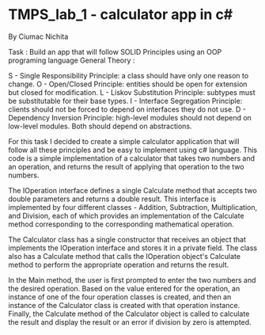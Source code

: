 # TMPS_lab_1 - calculator app in c#
By Ciumac Nichita

Task : Build an app that will follow SOLID Principles using an OOP programing language
General Theory :

S - Single Responsibility Principle: a class should have only one reason to change.
O - Open/Closed Principle: entities should be open for extension but closed for modification.
L - Liskov Substitution Principle: subtypes must be substitutable for their base types.
I - Interface Segregation Principle: clients should not be forced to depend on interfaces they do not use.
D - Dependency Inversion Principle: high-level modules should not depend on low-level modules. Both should depend on abstractions.

For this task I decided to create a simple calculator application that will follow all these principles and be easy to implement using c# language.
This code is a simple implementation of a calculator that takes two numbers and an operation, and returns the result of applying that operation to the two numbers.

The IOperation interface defines a single Calculate method that accepts two double parameters and returns a double result. This interface is implemented by four different classes - Addition, Subtraction, Multiplication, and Division, each of which provides an implementation of the Calculate method corresponding to the corresponding mathematical operation.

The Calculator class has a single constructor that receives an object that implements the IOperation interface and stores it in a private field. The class also has a Calculate method that calls the IOperation object's Calculate method to perform the appropriate operation and returns the result.

In the Main method, the user is first prompted to enter the two numbers and the desired operation. Based on the value entered for the operation, an instance of one of the four operation classes is created, and then an instance of the Calculator class is created with that operation instance. Finally, the Calculate method of the Calculator object is called to calculate the result and display the result or an error if division by zero is attempted.
